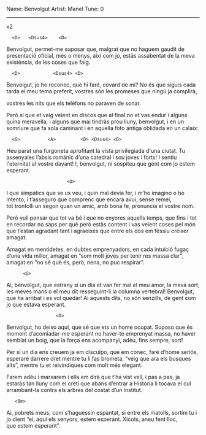 Name: Benvolgut
Artist: Manel
Tune: 0

---

<D> <Dsus4> x2

      <D>   <Dsus4>    <D>
Benvolgut, permet-me suposar
         <Dsus4>             <D>
que, malgrat que no haguem gaudit
      <Dsus4>      <A>
de presentació oficial,
                      <G>
més o menys, així com jo, 
             <D>
estàs assabentat
               <Bm>
de la meva existència,
                  <A>
de les coses que faig.

      <D>            <Dsus4> <D>
Benvolgut, jo ho reconec, 
               <Dsus4>  <D>
què hi faré, covard de mi?
            <Dsus4>   <Dsus4>
No és que siguis cada tarda 
       <Dsus4>   <A>
el meu tema preferit,
                <G>
vostres són les promeses 
                   <D>
que ningú ja complirà,

vostres les nits que els 
<Bm>                     <A>
telèfons no paraven de sonar.

Però sí que et vaig veient en 
<D>                       <Dsus4><D>
discos que al final no et vas endur
               <Dsus4> <D>
i alguns quina meravella, i alguns
            <Dsus4>  <A>
que mai tindràs prou lluny,
                      <G>
benvolgut, i en un somriure 
                <D>
que fa sola caminant
                    <Bm>
i en aquella foto antiga
                 <A>
oblidada en un calaix:

      <G>          <A>         <D> <Dsus4> <D>
Heu parat una furgoneta aprofitant 
   <G>          <A>             <D> <Dsus4> <D>
la vista privilegiada d'una ciutat.
                        <A>
Tu assenyales l’absis romànic
           <G>               <D>
d’una catedral i sou joves i forts!
     <Bm>         <G>             <A> <Asus4> <A>
I sentiu l'eternitat al vostre davant!
         <Bm>          <G>
I, benvolgut, ni sospiteu que gent
    <A><Asus4><A>           <D> <Dsus4> <D>
com jo           estem esperant.

                          <D>   
I que simpàtics que se us veu, 
      <Dsus4>    <D>
i quin mal devia fer,
            <Dsus4>   <D>
i m’ho imagino o ho intento,
      <Dsus4>       <A>
i t’asseguro que comprenc
                         <G>
que encara avui, sense remei,
                   <D>  
tot trontolli un segon
                       <Bm>
quan un amic, amb bona fe,
                    <A>
pronuncia el vostre nom.
  
Però vull pensar que tot va bé 
i que no enyores aquells temps,
que fins i tot en recordar no 
saps per què però estàs content
i vas veient coses pel món 
que t’estan agradant tant
i agraeixes que entre els 
dos em féssiu créixer amagat.
 
Amagat en mentidetes, 
en dubtes emprenyadors,
en cada intuïció fugaç 
d’una vida millor,
amagat en “som molt joves 
per tenir res massa clar”,
amagat en “no sé què és, però, 
nena, no puc respirar”.
 
          <G>
Ai, benvolgut, que estrany 
      <A>            <D>  <Dsus4> <D>
si un dia et van fer mal
        <G>          <A>
el meu amor, la meva sort,
          <D> <Dsus4> <D>
les meves mans
                   <A>
o el meu dit resseguint-li 
     <G>        <D>
la columna vertebral!
      <Bm>             <G>             <A> <Asus4> <A>
Benvolgut, que ha arribat i es vol quedar!
           <Bm>             <G>
Ai aquests dits, no són senzills,
            <A><Asus4><A>            <D> <Dsus4> <D>
de gent com jo           que estava esperant.
  
                      <D>
Benvolgut, ho deixo aquí,
             <Dsus4>      <D>
que sé que ets un home ocupat.
    <Dsus4>     <D>          <Dsus4>    <A>
Suposo que és moment d’acomiadar-me esperant
                       <G>
no haver-te emprenyat massa,
                    <D>
no haver semblat un boig,
                     <Bm>
que la força ens acompanyi,
                   <A>
adéu, fins sempre, sort!
 
Per si un dia ens creuem ja em 
disculpo, que em conec,
faré d’home seriós, 
esperaré darrere dret
mentre tu li fas brometa, 
“veig que ara els busques alts”,
mentre tu et reivindiques 
com molt més elegant.

<A>
Farem adéu i marxarem i ella 
                      <G>
em dirà que t’ha vist vell,
        <A>                 <D>
i pas a pas, ja estaràs tan lluny
          <G>
com el cretí que abans d’entrar a 
   <A>                <D><Dsus4><D>
Història li tocava el cul
                        <A>
arrambant-la contra els arbres 
       <G>           <D>
del costat d’un institut.
 
       <Bm>
Ai, pobrets meus, 
         <G>         <A><Asus4><A>
com s’haguessin espantat,
               <Bm>
si entre els matolls,
            <G>
sortim tu i jo dient
                 <A><Asus4><A>           <D><Dsus4><D>
“ei, aquí els senyors,         estem esperant.
                  <Bm> <A>
Xicots, aneu fent lloc,        
              <D> <Dsus4> <D> <Dsus4> <D>
que estem esperant”.
